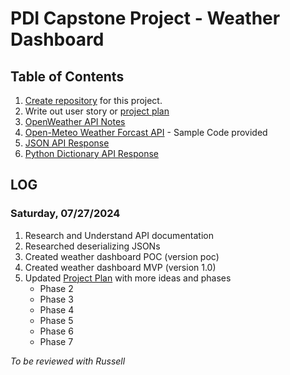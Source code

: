 # PDI Capstone Project - Weather Dashboard

## Table of Contents

1. [Create repository](/documentation/01_create_project_repository.md) for this project.
2. Write out user story or [project plan](/documentation/02_project_plan.md)
3. [OpenWeather API Notes](/documentation/04a_openweather_api_notes.md)
4. [Open-Meteo Weather Forcast API](https://open-meteo.com/en/docs) - Sample Code provided
5. [JSON API Response](/documentation/05_api_response_json.md)
6. [Python Dictionary API Response](/documentation/06_api_response_py_dicts.md)

## LOG

### Saturday, 07/27/2024

1. Research and Understand API documentation
2. Researched deserializing JSONs
3. Created weather dashboard POC (version poc)
4. Created weather dashboard MVP (version 1.0)
5. Updated [Project Plan](documentation/02_project_plan.md) with more ideas and phases
    * Phase 2
    * Phase 3
    * Phase 4
    * Phase 5
    * Phase 6
    * Phase 7

*To be reviewed with Russell*
